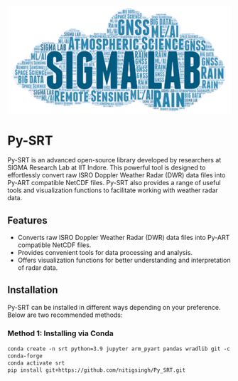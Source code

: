 ![SIGMA](SIGMA.png)


# Py-SRT

Py-SRT is an advanced open-source library developed by researchers at SIGMA Research Lab at IIT Indore. This powerful tool is designed to effortlessly convert raw ISRO Doppler Weather Radar (DWR) data files into Py-ART compatible NetCDF files. Py-SRT also provides a range of useful tools and visualization functions to facilitate working with weather radar data.

## Features

- Converts raw ISRO Doppler Weather Radar (DWR) data files into Py-ART compatible NetCDF files.
- Provides convenient tools for data processing and analysis.
- Offers visualization functions for better understanding and interpretation of radar data.

## Installation

Py-SRT can be installed in different ways depending on your preference. Below are two recommended methods:

### Method 1: Installing via Conda

```shell
conda create -n srt python=3.9 jupyter arm_pyart pandas wradlib git -c conda-forge
conda activate srt
pip install git+https://github.com/nitigsingh/Py_SRT.git


